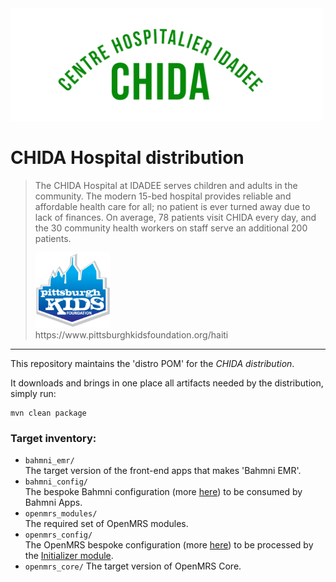 <img src="readme/CHIDA_logo.png" alt="CHIDA Logo" width="500"/>

# CHIDA Hospital distribution

>The CHIDA Hospital at IDADEE serves children and adults in the community. The modern 15-bed hospital provides reliable and affordable health care for all; no patient is ever turned away due to lack of finances. On average, 78 patients visit CHIDA every day, and the 30 community health workers on staff serve an additional 200 patients.
>
><img src="readme/gradient logo.png" alt="Pittsburgh Kids Fundation Logo" width="120"/>
><br>
>https://www.pittsburghkidsfoundation.org/haiti

-----

This repository maintains the 'distro POM' for the _CHIDA distribution_.

It downloads and brings in one place all artifacts needed by the distribution, simply run:
```
mvn clean package
```
### Target inventory:

* `bahmni_emr/`
<br/>The target version of the front-end apps that makes 'Bahmni EMR'.
* `bahmni_config/`
<br/>The bespoke Bahmni configuration (more [here](https://github.com/CRUDEM/bahmni-config-hsc)) to be consumed by Bahmni Apps.
* `openmrs_modules/`
<br/>The required set of OpenMRS modules.
* `openmrs_config/`
<br/>The OpenMRS bespoke configuration (more [here](https://github.com/CRUDEM/openmrs-config-hsc)) to be processed by the [Initializer module](https://github.com/mekomsolutions/openmrs-module-initializer).
* `openmrs_core/`
The target version of OpenMRS Core.
